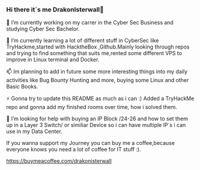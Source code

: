 ### Hi there it´s me DrakonIsterwall👋

<!--
**DrakonIsterwall/DrakonIsterwall** is a ✨ _special_ ✨ repository because its `README.md` (this file) appears on your GitHub profile.

Here are some ideas to get you started:

- 🔭 I’m currently working on ...
- 🌱 I’m currently learning ...
- 👯 I’m looking to collaborate on ...
- 🤔 I’m looking for help with ...
- 💬 Ask me about ...
- 📫 How to reach me: ...
- 😄 Pronouns: ...
- ⚡ Fun fact: ...
-->

🔭 I’m currently working on my carrer in the Cyber Sec Business and studying Cyber Sec Bachelor.

🌱 I’m currently learning a lot of different stuff in CyberSec like TryHackme,started with HacktheBox ,Github.Mainly looking through repos and trying to find something that suits me,rented some different VPS to improve in Linux terminal and Docker.

📫 Im planning to add in future some more interesting things into my daily activities like Bug Bounty Hunting and more, buying some Linux and other Basic Books.
   
⚡ Gonna try to update this README as much as i can :) Added a TryHackMe repo and gonna add my finished rooms over time, how i solved them.

🤔 I’m looking for help with buying an IP Block /24-26 and how to set them up in a Layer 3 Switch/ or similiar Device so i can have multiple IP´s i can use in my Data Center.

If you wanna support my Journey you can buy me a coffee,because everyone knows you need a lot of coffee for IT stuff :).

https://buymeacoffee.com/drakonisterwall


